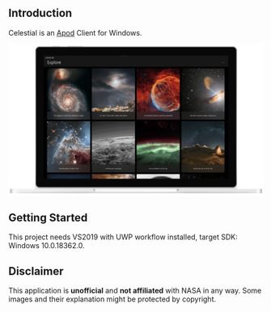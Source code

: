 ## Introduction
Celestial is an [Apod](https://api.nasa.gov/) Client for Windows.

![](https://raw.githubusercontent.com/MadeiraAlexandre/Celestial/master/screenshot/App.png)


## Getting Started

This project needs VS2019 with UWP workflow installed, target SDK: Windows 10.0.18362.0.

## Disclaimer
This application is **unofficial** and **not affiliated** with NASA in any way. Some images and their explanation might be protected by copyright.
